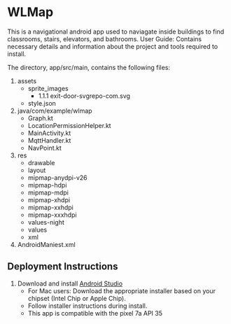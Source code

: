 # WLMap
This is a navigational android app used to naviagate inside buildings to find classrooms, stairs, elevators, and bathrooms. 
User Guide: Contains necessary details and information about the project and tools required to install.

The directory, app/src/main, contains the following files:

1. assets
   - sprite_images
       - 1.1.1 exit-door-svgrepo-com.svg
   - style.json
2. java/com/example/wlmap
   - Graph.kt
   - LocationPermissionHelper.kt
   - MainActivity.kt
   - MqttHandler.kt
   - NavPoint.kt
3. res
   - drawable
   - layout
   - mipmap-anydpi-v26
   - mipmap-hdpi
   - mipmap-mdpi
   - mipmap-xhdpi
   - mipmap-xxhdpi
   - mipmap-xxxhdpi
   - values-night
   - values
   - xml
4. AndroidManiest.xml

## Deployment Instructions

1. Download and install [Android Studio](https://developer.android.com/studio)
   - For Mac users: Download the appropriate installer based on your chipset (Intel Chip or Apple Chip).
   - Follow installer instructions during install.
   - This app is compatible with the pixel 7a API 35

   


